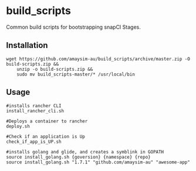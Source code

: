# build_scripts

Common build scripts for bootstrapping snapCI Stages.

## Installation

	wget https://github.com/amaysim-au/build_scripts/archive/master.zip -O build-scripts.zip && 
		unzip -o build-scripts.zip && 
		sudo mv build_scripts-master/* /usr/local/bin

## Usage

    #installs rancher CLI
    install_rancher_cli.sh

	#Deploys a container to rancher
    deploy.sh 

    #Check if an application is Up
    check_if_app_is_UP.sh

    #installs golang and glide, and creates a symblink in GOPATH
    source install_golang.sh {goversion} {namespace} {repo}
    source install_golang.sh "1.7.1" "github.com/amaysim-au" "awesome-app"